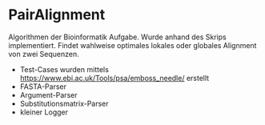 # PairAlignment
Algorithmen der Bioinformatik Aufgabe. Wurde anhand des Skrips implementiert. Findet wahlweise optimales lokales oder globales Alignment von zwei Sequenzen.
- Test-Cases wurden mittels https://www.ebi.ac.uk/Tools/psa/emboss_needle/ erstellt
- FASTA-Parser
- Argument-Parser
- Substitutionsmatrix-Parser
- kleiner Logger
